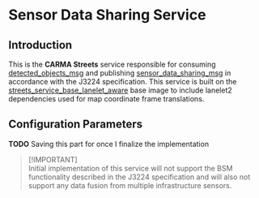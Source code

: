 # Sensor Data Sharing Service
## Introduction
This is the **CARMA Streets** service responsible for consuming [detected_objects_msg](../streets_utils/streets_messages/DetectedObjectsMessage.md) and publishing [sensor_data_sharing_msg](../streets_utils/streets_messages/SensorDataSharingMessage.md) in accordance with the J3224 specification. This service is built on the [streets_service_base_lanelet_aware](../streets_service_base_lanelet_aware/README.md) base image to include lanelet2 dependencies used for map coordinate frame translations.
## Configuration Parameters
**TODO** Saving this part for once I finalize the implementation
> [!IMPORTANT]\
> Initial implementation of this service will not support the BSM functionality described in the J3224 specification and will also not support any data fusion from multiple infrastructure sensors.